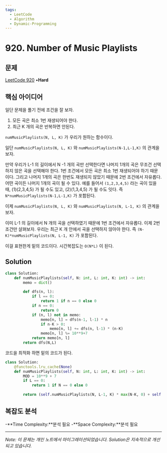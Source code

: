 ```yaml
---
tags:
  - LeetCode
  - Algorithm
  - Dynamic-Programming
---
```


# 920. Number of Music Playlists

## 문제

[LeetCode 920](https://leetcode.com/problems/number-of-music-playlists/) •**Hard**

## 핵심 아이디어

일단 문제을 풀기 전에 조건을 잘 보자.

1. 모든 곡은 최소 1번 재생되어야 한다.
2. 최근 K 개의 곡은 반복하면 안된다.

`numMusicPlaylists(N, L, K)` 가 우리가 원하는 함수이다.

일단 `numMusicPlaylists(N, L, K)` 와 `numMusicPlaylists(N-1,L-1,K)` 의 관계을 보자.

만약 우리가 L-1 의 길이에서 N -1 개의 곡만 선택한다면 나머지 1개의 곡은 무조건 선택하지 않은 곡을 선택해야 한다. 1번 조건에서 모든 곡은 최소 1번 재생되어야 하기 때문이다. 그리고 나머지 1개의 곡은 한번도 재생되지 않았기 때문에 2번 조건에서 자유롭다. 어떤 곡이든 나머지 1개의 곡이 될 수 있다. 예를 들어서 `(1,2,3,4,5)` 라는 곡이 있을 때, (1)(2,3,4,5) 가 될 수도 있고, (2)(1,3,4,5) 가 될 수도 잇다. 즉 `N*numMusicPlaylists(N-1,L-1,K)` 가 포함된다.

이제 `numMusicPlaylists(N, L, K)` 와 `numMusicPlaylists(N, L-1, K)` 의 관계을 보자.

이미 L-1 의 길이에서 N 개의 곡을 선택하였기 때문에 1번 조건에서 자유롭다. 이제 2번 조건만 살펴보자. 우리는 최근 K 개 안에서 곡을 선택하지 않아야 한다. 즉 `(N-K)*numMusicPlaylists(N, L-1, K)` 가 포함된다.

이걸 표현한게 밑의 코드이다. 시간복잡도는 `O(N*L)` 이 된다.

## Solution

```python
class Solution:
    def numMusicPlaylists(self, N: int, L: int, K: int) -> int:
        memo = dict()
        
        def dfs(n, l):
            if l == 0:
                return 1 if n == 0 else 0
            if n == 0:
                return 0
            if (n, l) not in memo:
                memo[n, l] = dfs(n-1, l-1) * n
                if n-K > 0:
                    memo[n, l] += dfs(n, l-1) * (n-K)
                memo[n, l] %= 10**9+7
            return memo[n, l]
        return dfs(N,L)
```

코드을 최적화 하면 밑의 코드가 된다.

```python
class Solution:
    @functools.lru_cache(None)
    def numMusicPlaylists(self, N: int, L: int, K: int) -> int:
        MOD = 10**9 + 7
        if L == 0:
            return 1 if N == 0 else 0
        
        return (self.numMusicPlaylists(N, L-1, K) * max(N-K, 0) + self.numMusicPlaylists(N-1, L-1, K) * N ) % MOD
```

## 복잡도 분석

-**Time Complexity:**분석 필요
-**Space Complexity:**분석 필요

---

*Note: 이 문제는 개인 노트에서 마이그레이션되었습니다. Solution은 지속적으로 개선되고 있습니다.*
